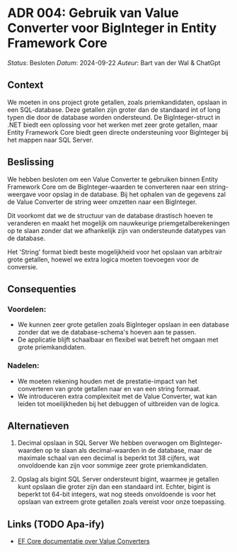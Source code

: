 # ADR 004: Gebruik van Value Converter voor BigInteger in Entity Framework Core

*Status*: Besloten
*Datum*: 2024-09-22
*Auteur*: Bart van der Wal & ChatGpt

## Context

We moeten in ons project grote getallen, zoals priemkandidaten, opslaan in een SQL-database. Deze getallen zijn groter dan de standaard int of long typen die door de database worden ondersteund. De BigInteger-struct in .NET biedt een oplossing voor het werken met zeer grote getallen, maar Entity Framework Core biedt geen directe ondersteuning voor BigInteger bij het mappen naar SQL Server.

## Beslissing

We hebben besloten om een Value Converter te gebruiken binnen Entity Framework Core om de BigInteger-waarden te converteren naar een string-weergave voor opslag in de database. Bij het ophalen van de gegevens zal de Value Converter de string weer omzetten naar een BigInteger.

Dit voorkomt dat we de structuur van de database drastisch hoeven te veranderen en maakt het mogelijk om nauwkeurige priemgetalberekeningen op te slaan zonder dat we afhankelijk zijn van ondersteunde datatypes van de database.

Het 'String' format biedt beste mogelijkheid voor het opslaan van arbitrair grote getallen, hoewel we extra logica moeten toevoegen voor de conversie.

## Consequenties

### Voordelen:

- We kunnen zeer grote getallen zoals BigInteger opslaan in een database zonder dat we de database-schema's hoeven aan te passen.
- De applicatie blijft schaalbaar en flexibel wat betreft het omgaan met grote priemkandidaten.

### Nadelen:

- We moeten rekening houden met de prestatie-impact van het converteren van grote getallen naar en van een string formaat.
- We introduceren extra complexiteit met de Value Converter, wat kan leiden tot moeilijkheden bij het debuggen of uitbreiden van de logica.

## Alternatieven

1. Decimal opslaan in SQL Server
   We hebben overwogen om BigInteger-waarden op te slaan als decimal-waarden in de database, maar de maximale schaal van een decimal is beperkt tot 38 cijfers, wat onvoldoende kan zijn voor sommige zeer grote priemkandidaten.

2. Opslag als bigint
   SQL Server ondersteunt bigint, waarmee je getallen kunt opslaan die groter zijn dan een standaard int. Echter, bigint is beperkt tot 64-bit integers, wat nog steeds onvoldoende is voor het opslaan van extreem grote getallen zoals vereist voor onze toepassing.

## Links (TODO Apa-ify)

- [EF Core documentatie over Value Converters](https://learn.microsoft.com/en-us/ef/core/modeling/value-conversions?tabs=data-annotations)